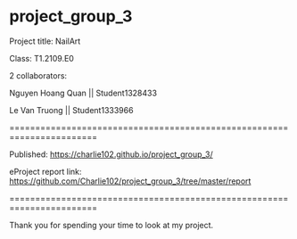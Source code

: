 # project_group_3

Project title: NailArt

Class: T1.2109.E0

2 collaborators:

 Nguyen Hoang Quan || Student1328433
 
 Le Van Truong || Student1333966
 
=======================================================================

Published: https://charlie102.github.io/project_group_3/

eProject report link: https://github.com/Charlie102/project_group_3/tree/master/report

=======================================================================

Thank you for spending your time to look at my project.
